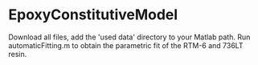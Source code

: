 # EpoxyConstitutiveModel
Download all files, add the 'used data' directory to your Matlab path. Run automaticFitting.m to obtain the parametric fit of the RTM-6 and 736LT resin.
